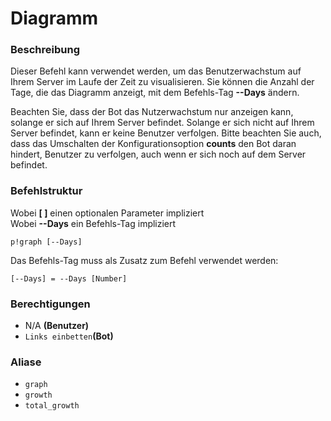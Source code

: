 # Diagramm

### Beschreibung

Dieser Befehl kann verwendet werden, um das Benutzerwachstum auf Ihrem Server im Laufe der Zeit zu visualisieren. Sie können die Anzahl der Tage, die das Diagramm anzeigt, mit dem Befehls-Tag **--Days** ändern.

Beachten Sie, dass der Bot das Nutzerwachstum nur anzeigen kann, solange er sich auf Ihrem Server befindet. Solange er sich nicht auf Ihrem Server befindet, kann er keine Benutzer verfolgen. Bitte beachten Sie auch, dass das Umschalten der Konfigurationsoption **counts** den Bot daran hindert, Benutzer zu verfolgen, auch wenn er sich noch auf dem Server befindet.

### Befehlstruktur

Wobei **\[ \]** einen optionalen Parameter impliziert  
Wobei **--Days** ein Befehls-Tag impliziert

```text
p!graph [--Days]
```

Das Befehls-Tag muss als Zusatz zum Befehl verwendet werden:

```text
[--Days] = --Days [Number]
```

### **Berechtigungen**

* N/A **\(Benutzer\)**
* `Links einbetten`**\(Bot\)**

### Aliase

* `graph`
* `growth`
* `total_growth`

